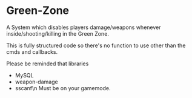 # Green-Zone
A System which disables players damage/weapons whenever inside/shooting/killing in the Green Zone.

This is fully structured code so there's no function to use other than the cmds and callbacks.

Please be reminded that libraries
- MySQL
- weapon-damage
- sscanf\n
Must be on your gamemode.
